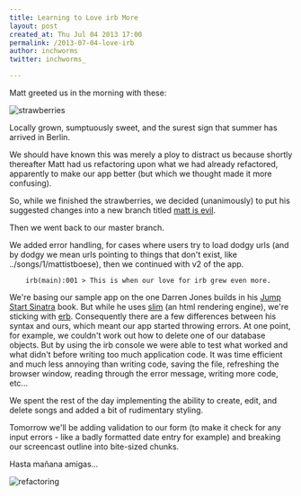 ```yaml
---
title: Learning to Love irb More
layout: post
created_at: Thu Jul 04 2013 17:00
permalink: /2013-07-04-love-irb
author: inchworms
twitter: inchworms_

---
```


Matt greeted us in the morning with these:

![strawberries](http://farm3.staticflickr.com/2852/9207288174_35bc62f82c.jpg)

Locally grown, sumptuously sweet, and the surest sign that summer has arrived in Berlin.

We should have known this was merely a ploy to distract us because shortly thereafter Matt had us refactoring upon what we had already refactored, apparently to make our app better (but which we thought made it more confusing).

So, while we finished the strawberries, we decided (unanimously) to put his suggested changes into a new branch titled [matt is evil](https://github.com/inchworms/songs_by_nancy/tree/matt-is-evil). 

Then we went back to our master branch.

We added error handling, for cases where users try to load dodgy urls (and by dodgy we mean urls pointing to things that don't exist, like ../songs/1/mattistboese), then we continued with v2 of the app.

		irb(main):001 > This is when our love for irb grew even more.

We're basing our sample app on the one Darren Jones builds in his [Jump Start Sinatra](http://www.sitepoint.com/books/sinatra1/?utm_source=sitepoint&utm_medium=email-newsletter&utm_campaign=sinatra1) book. But while he uses [slim](http://slim-lang.com/) (an html rendering engine), we're sticking with [erb](http://ruby-doc.org/stdlib-2.0/libdoc/erb/rdoc/ERB.html). Consequently there are a few differences between his syntax and ours, which meant our app started throwing errors. At one point, for example, we couldn't work out how to delete one of our database objects. But by using the irb console we were able to test what worked and what didn't before writing too much application code. It was time efficient and much less annoying than writing code, saving the file, refreshing the browser window, reading through the error message, writing more code, etc...

We spent the rest of the day implementing the ability to create, edit, and delete songs and added a bit of rudimentary styling.

Tomorrow we'll be adding validation to our form (to make it check for any input errors - like a badly formatted date entry for example) and breaking our screencast outline into bite-sized chunks.

Hasta mañana amigas...

![refactoring](http://s1.static.gotsmile.net/inchworms/images/2012/08/17/internet-memes-code-refactoring_134518024669.gif)






